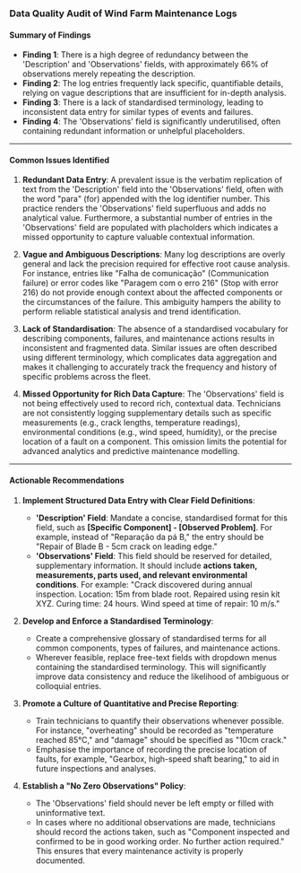 ### Data Quality Audit of Wind Farm Maintenance Logs

#### Summary of Findings
- **Finding 1**: There is a high degree of redundancy between the 'Description' and 'Observations' fields, with approximately 66% of observations merely repeating the description.
- **Finding 2**: The log entries frequently lack specific, quantifiable details, relying on vague descriptions that are insufficient for in-depth analysis.
- **Finding 3**: There is a lack of standardised terminology, leading to inconsistent data entry for similar types of events and failures.
- **Finding 4**: The 'Observations' field is significantly underutilised, often containing redundant information or unhelpful placeholders. 

---

#### Common Issues Identified
1. **Redundant Data Entry**: A prevalent issue is the verbatim replication of text from the 'Description' field into the 'Observations' field, often with the word "para" (for) appended with the log identifier number. This practice renders the 'Observations' field superfluous and adds no analytical value. Furthermore, a substantial number of entries in the 'Observations' field are populated with placholders which indicates a missed opportunity to capture valuable contextual information.

2. **Vague and Ambiguous Descriptions**: Many log descriptions are overly general and lack the precision required for effective root cause analysis. For instance, entries like "Falha de comunicação" (Communication failure) or error codes like "Paragem com o erro 216" (Stop with error 216) do not provide enough context about the affected components or the circumstances of the failure. This ambiguity hampers the ability to perform reliable statistical analysis and trend identification.

3. **Lack of Standardisation**: The absence of a standardised vocabulary for describing components, failures, and maintenance actions results in inconsistent and fragmented data. Similar issues are often described using different terminology, which complicates data aggregation and makes it challenging to accurately track the frequency and history of specific problems across the fleet.

4. **Missed Opportunity for Rich Data Capture**: The 'Observations' field is not being effectively used to record rich, contextual data. Technicians are not consistently logging supplementary details such as specific measurements (e.g., crack lengths, temperature readings), environmental conditions (e.g., wind speed, humidity), or the precise location of a fault on a component. This omission limits the potential for advanced analytics and predictive maintenance modelling.

---

#### Actionable Recommendations
1. **Implement Structured Data Entry with Clear Field Definitions**:
    - **'Description' Field**: Mandate a concise, standardised format for this field, such as **[Specific Component] - [Observed Problem]**. For example, instead of "Reparação da pá B," the entry should be "Repair of Blade B - 5cm crack on leading edge."
    - **'Observations' Field**: This field should be reserved for detailed, supplementary information. It should include **actions taken, measurements, parts used, and relevant environmental conditions**. For example: "Crack discovered during annual inspection. Location: 15m from blade root. Repaired using resin kit XYZ. Curing time: 24 hours. Wind speed at time of repair: 10 m/s."

2. **Develop and Enforce a Standardised Terminology**:
    - Create a comprehensive glossary of standardised terms for all common components, types of failures, and maintenance actions.
    - Wherever feasible, replace free-text fields with dropdown menus containing the standardised terminology. This will significantly improve data consistency and reduce the likelihood of ambiguous or colloquial entries.

3. **Promote a Culture of Quantitative and Precise Reporting**:
    - Train technicians to quantify their observations whenever possible. For instance, "overheating" should be recorded as "temperature reached 85°C," and "damage" should be specified as "10cm crack."
    - Emphasise the importance of recording the precise location of faults, for example, "Gearbox, high-speed shaft bearing," to aid in future inspections and analyses.

4. **Establish a "No Zero Observations" Policy**:
    - The 'Observations' field should never be left empty or filled with uninformative text.
    - In cases where no additional observations are made, technicians should record the actions taken, such as "Component inspected and confirmed to be in good working order. No further action required." This ensures that every maintenance activity is properly documented.
